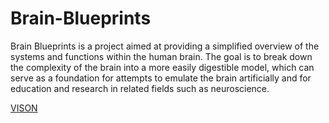 # Brain-Blueprints
Brain Blueprints is a project aimed at providing a simplified overview of the systems and functions within the human brain. The goal is to break down the complexity of the brain into a more easily digestible model, which can serve as a foundation for attempts to emulate the brain artificially and for education and research in related fields such as neuroscience.


[VISON](http://linkurl.com)
